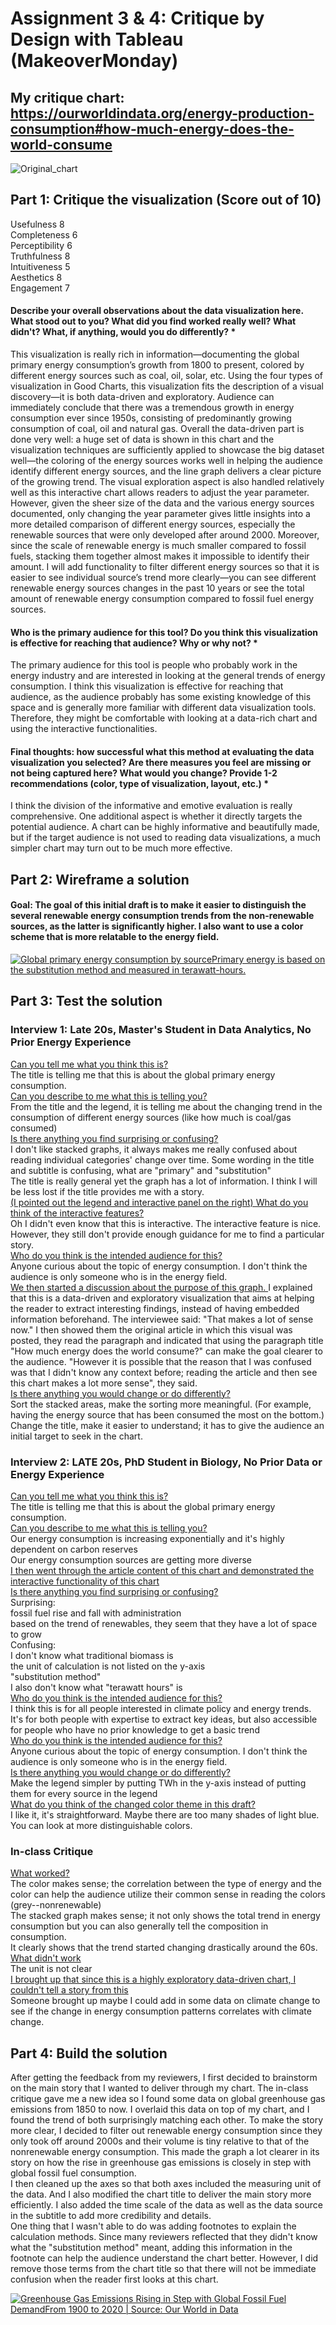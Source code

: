 # Assignment 3 & 4: Critique by Design with Tableau (MakeoverMonday)
## My critique chart: https://ourworldindata.org/energy-production-consumption#how-much-energy-does-the-world-consume
![Original_chart](https://github.com/user-attachments/assets/a45c1ad6-c53a-43f6-83b7-58392891eadc)

## Part 1: Critique the visualization (Score out of 10)
Usefulness 8 <br>
Completeness 6 <br>
Perceptibility 6 <br>
Truthfulness 8 <br>
Intuitiveness 5 <br>
Aesthetics 8 <br>
Engagement 7 <br>
#### Describe your overall observations about the data visualization here.  What stood out to you?  What did you find worked really well?  What didn't?  What, if anything, would you do differently?   *
This visualization is really rich in information—documenting the global primary energy consumption’s growth from 1800 to present, colored by different energy sources such as coal, oil, solar, etc. Using the four types of visualization in Good Charts, this visualization fits the description of a visual discovery—it is both data-driven and exploratory. Audience can immediately conclude that there was a tremendous growth in energy consumption ever since 1950s, consisting of predominantly growing consumption of coal, oil and natural gas. Overall the data-driven part is done very well: a huge set of data is shown in this chart and the visualization techniques are sufficiently applied to showcase the big dataset well—the coloring of the energy sources works well in helping the audience identify different energy sources, and the line graph delivers a clear picture of the growing trend. The visual exploration aspect is also handled relatively well as this interactive chart allows readers to adjust the year parameter. However, given the sheer size of the data and the various energy sources documented, only changing the year parameter gives little insights into a more detailed comparison of different energy sources, especially the renewable sources that were only developed after around 2000. Moreover, since the scale of renewable energy is much smaller compared to fossil fuels, stacking them together almost makes it impossible to identify their amount. I will add functionality to filter different energy sources so that it is easier to see individual source’s trend more clearly—you can see different renewable energy sources changes in the past 10 years or see the total amount of renewable energy consumption compared to fossil fuel energy sources. 
#### Who is the primary audience for this tool?  Do you think this visualization is effective for reaching that audience?  Why or why not? *
The primary audience for this tool is people who probably work in the energy industry and are interested in looking at the general trends of energy consumption. I think this visualization is effective for reaching that audience, as the audience probably has some existing knowledge of this space and is generally more familiar with different data visualization tools. Therefore, they might be comfortable with looking at a data-rich chart and using the interactive functionalities. 
#### Final thoughts: how successful what this method at evaluating the data visualization you selected? Are there measures you feel are missing or not being captured here?  What would you change?  Provide 1-2 recommendations (color, type of visualization, layout, etc.) *
I think the division of the informative and emotive evaluation is really comprehensive. One additional aspect is whether it directly targets the potential audience. A chart can be highly informative and beautifully made, but if the target audience is not used to reading data visualizations, a much simpler chart may turn out to be much more effective. 
## Part 2: Wireframe a solution
#### Goal: The goal of this initial draft is to make it easier to distinguish the several renewable energy consumption trends from the non-renewable sources, as the latter is significantly higher. I also want to use a color scheme that is more relatable to the energy field.         
<div class='tableauPlaceholder' id='viz1731466023543' style='position: relative'><noscript><a href='#'><img alt='Global primary energy consumption by sourcePrimary energy is based on the substitution method and measured in terawatt-hours. ' src='https:&#47;&#47;public.tableau.com&#47;static&#47;images&#47;Gl&#47;GlobalPrimaryEnergyConsumptionDraft&#47;Draft&#47;1_rss.png' style='border: none' /></a></noscript><object class='tableauViz'  style='display:none;'><param name='host_url' value='https%3A%2F%2Fpublic.tableau.com%2F' /> <param name='embed_code_version' value='3' /> <param name='site_root' value='' /><param name='name' value='GlobalPrimaryEnergyConsumptionDraft&#47;Draft' /><param name='tabs' value='no' /><param name='toolbar' value='yes' /><param name='static_image' value='https:&#47;&#47;public.tableau.com&#47;static&#47;images&#47;Gl&#47;GlobalPrimaryEnergyConsumptionDraft&#47;Draft&#47;1.png' /> <param name='animate_transition' value='yes' /><param name='display_static_image' value='yes' /><param name='display_spinner' value='yes' /><param name='display_overlay' value='yes' /><param name='display_count' value='yes' /><param name='language' value='en-US' /><param name='filter' value='publish=yes' /></object></div>                
<script type='text/javascript'>                    
  var divElement = document.getElementById('viz1731466023543');                    
  var vizElement = divElement.getElementsByTagName('object')[0];                    
  vizElement.style.width='100%';vizElement.style.height=(divElement.offsetWidth*0.75)+'px';                    
  var scriptElement = document.createElement('script');                    
  scriptElement.src = 'https://public.tableau.com/javascripts/api/viz_v1.js';                    
  vizElement.parentNode.insertBefore(scriptElement, vizElement);                
</script>

## Part 3: Test the solution
### Interview 1: Late 20s, Master's Student in Data Analytics, No Prior Energy Experience
<ins> Can you tell me what you think this is? </ins>	 <br>
The title is telling me that this is about the global primary energy consumption. <br>
<ins> Can you describe to me what this is telling you?</ins> <br>
From the title and the legend, it is telling me about the changing trend in the consumption of different energy sources (like how much is coal/gas consumed) <br>
<ins> Is there anything you find surprising or confusing?</ins> <br>
I don't like stacked graphs, it always makes me really confused about reading individual categories' change over time.
Some wording in the title and subtitle is confusing, what are "primary" and "substitution" <br>
The title is really general yet the graph has a lot of information. I think I will be less lost if the title provides me with a story.<br>
<ins> (I pointed out the legend and interactive panel on the right) What do you think of the interactive features? </ins> <br>
Oh I didn't even know that this is interactive. The interactive feature is nice. However, they still don't provide enough guidance for me to find a particular story. <br>
<ins> Who do you think is the intended audience for this?</ins> <br>
Anyone curious about the topic of energy consumption. I don't think the audience is only someone who is in the energy field.<br>
<ins>We then started a discussion about the purpose of this graph. </ins> I explained that this is a data-driven and exploratory visualization that aims at helping the reader to extract interesting findings, instead of having embedded information beforehand. The interviewee said: "That makes a lot of sense now." I then showed them the original article in which this visual was posted, they read the paragraph and indicated that using the paragraph title "How much energy does the world consume?" can make the goal clearer to the audience. "However it is possible that the reason that I was confused was that I didn't know any context before; reading the article and then see this chart makes a lot more sense", they said.<br>
<ins>Is there anything you would change or do differently?</ins> <br>
Sort the stacked areas, make the sorting more meaningful. (For example, having the energy source that has been consumed the most on the bottom.) <br>
Change the title, make it easier to understand; it has to give the audience an initial target to seek in the chart.  <br>
### Interview 2: LATE 20s, PhD Student in Biology, No Prior Data or Energy Experience
<ins> Can you tell me what you think this is? </ins>	 <br>
The title is telling me that this is about the global primary energy consumption. <br>
<ins> Can you describe to me what this is telling you?</ins> <br>
Our energy consumption is increasing exponentially and it's highly dependent on carbon reserves <br>
Our energy consumption sources are getting more diverse <br>
<ins> I then went through the article content of this chart and demonstrated the interactive functionality of this chart </ins> <br>
<ins> Is there anything you find surprising or confusing?</ins> <br>
Surprising:<br>
fossil fuel rise and fall with administration <br>
based on the trend of renewables, they seem that they have a lot of space to grow  <br>
Confusing:<br>
I don't know what traditional biomass is <br>
the unit of calculation is not listed on the y-axis <br>
"substitution method" <br>
I also don't know what "terawatt hours" is <br>
<ins> Who do you think is the intended audience for this? </ins> <br>
I think this is for all people interested in climate policy and energy trends. <br>
It's for both people with expertise to extract key ideas, but also accessible for people who have no prior knowledge to get a basic trend  <br>
<ins> Who do you think is the intended audience for this?</ins> <br>
Anyone curious about the topic of energy consumption. I don't think the audience is only someone who is in the energy field.<br>
<ins>Is there anything you would change or do differently?</ins> <br>
Make the legend simpler by putting TWh in the y-axis instead of putting them for every source in the legend <br>
<ins> What do you think of the changed color theme in this draft? </ins><br>
I like it, it's straightforward. Maybe there are too many shades of light blue. You can look at more distinguishable colors.
### In-class Critique
<ins> What worked? </ins>	 <br>
The color makes sense; the correlation between the type of energy and the color can help the audience utilize their common sense in reading the colors (grey--nonrenewable)<br>
The stacked graph makes sense; it not only shows the total trend in energy consumption but you can also generally tell the composition in consumption. <br>
It clearly shows that the trend started changing drastically around the 60s. <br>
<ins>What didn't work </ins>	 <br>
The unit is not clear <br>
<ins>I brought up that since this is a highly exploratory data-driven chart, I couldn't tell a story from this </ins>	 <br>
Someone brought up maybe I could add in some data on climate change to see if the change in energy consumption patterns correlates with climate change. <br>

## Part 4: Build the solution
After getting the feedback from my reviewers, I first decided to brainstorm on the main story that I wanted to deliver through my chart. The in-class critique gave me a new idea so I found some data on global greenhouse gas emissions from 1850 to now. I overlaid this data on top of my chart, and I found the trend of both surprisingly matching each other. To make the story more clear, I decided to filter out renewable energy consumption since they only took off around 2000s and their volume is tiny relative to that of the nonrenewable energy consumption. This made the graph a lot clearer in its story on how the rise in greenhouse gas emissions is closely in step with global fossil fuel consumption. <br> 
I then cleaned up the axes so that both axes included the measuring unit of the data. And I also modified the chart title to deliver the main story more efficiently. I also added the time scale of the data as well as the data source in the subtitle to add more credibility and details. <br>
One thing that I wasn't able to do was adding footnotes to explain the calculation methods. Since many reviewers reflected that they didn't know what the "substitution method" meant, adding this information in the footnote can help the audience understand the chart better. However, I did remove those terms from the chart title so that there will not be immediate confusion when the reader first looks at this chart. <br>
<div class='tableauPlaceholder' id='viz1731468719120' style='position: relative'><noscript><a href='#'><img alt='Greenhouse Gas Emissions Rising in Step with Global Fossil Fuel DemandFrom 1900 to 2020 | Source: Our World in Data  ' src='https:&#47;&#47;public.tableau.com&#47;static&#47;images&#47;Gl&#47;GlobalPrimaryEnergyConsumptionRefinedVersion&#47;RefinedVersion&#47;1_rss.png' style='border: none' /></a></noscript><object class='tableauViz'  style='display:none;'><param name='host_url' value='https%3A%2F%2Fpublic.tableau.com%2F' /> <param name='embed_code_version' value='3' /> <param name='site_root' value='' /><param name='name' value='GlobalPrimaryEnergyConsumptionRefinedVersion&#47;RefinedVersion' /><param name='tabs' value='no' /><param name='toolbar' value='yes' /><param name='static_image' value='https:&#47;&#47;public.tableau.com&#47;static&#47;images&#47;Gl&#47;GlobalPrimaryEnergyConsumptionRefinedVersion&#47;RefinedVersion&#47;1.png' /> <param name='animate_transition' value='yes' /><param name='display_static_image' value='yes' /><param name='display_spinner' value='yes' /><param name='display_overlay' value='yes' /><param name='display_count' value='yes' /><param name='language' value='en-US' /><param name='filter' value='publish=yes' /></object></div>                <script type='text/javascript'>                    
  var divElement = document.getElementById('viz1731468719120');                    
  var vizElement = divElement.getElementsByTagName('object')[0];                    
  vizElement.style.width='100%';vizElement.style.height=(divElement.offsetWidth*0.75)+'px';                    
  var scriptElement = document.createElement('script');                    
  scriptElement.src = 'https://public.tableau.com/javascripts/api/viz_v1.js';                    
  vizElement.parentNode.insertBefore(scriptElement, vizElement);                
</script>
